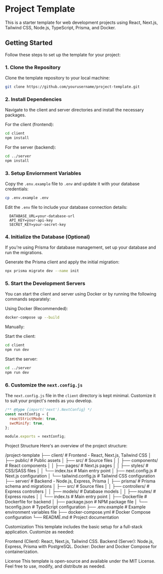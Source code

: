 # Project Template

This is a starter template for web development projects using React, Next.js, Tailwind CSS, Node.js, TypeScript, Prisma, and Docker.

## Getting Started

Follow these steps to set up the template for your project:

### 1. Clone the Repository

Clone the template repository to your local machine:

```bash
git clone https://github.com/yourusername/project-template.git
```

### 2. Install Dependencies

Navigate to the client and server directories and install the necessary packages.

For the client (frontend):

```bash
cd client
npm install
```

For the server (backend):

```bash
cd ../server
npm install
```

### 3. Setup Enviornment Variables

Copy the `.env.example` file to `.env` and update it with your database credentials:

```bash
cp .env.example .env
```

Edit the `.env` file to include your database connection details:

 ```plaintext
   DATABASE_URL=your-database-url
   API_KEY=your-api-key
   SECRET_KEY=your-secret-key
   ```

### 4. Initialize the Database (Optional)

If you're using Prisma for database management, set up your database and run the migrations.

Generate the Prisma client and apply the initial migration:

```bash
npx prisma migrate dev --name init
```

### 5. Start the Development Servers

You can start the client and server using Docker or by running the following commands separately:

Using Docker (Recommended):

```bash
docker-compose up --build
```

Manually:

Start the client:

```bash
cd client
npm run dev
```

Start the server:

```bash
cd ../server
npm run dev
```

### 6. Customize the `next.config.js`

The `next.config.js` file in the `client` directory is kept minimal. Customize it to suit your project's needs as you develop.

```javascript
/** @type {import('next').NextConfig} */
const nextConfig = {
  reactStrictMode: true,
  swcMinify: true,
};

module.exports = nextConfig;
```

Project Structure
Here's an overview of the project structure:

/project-template
├── client/               # Frontend - React, Next.js, Tailwind CSS
│   ├── public/           # Public assets
│   ├── src/              # Source files
│   │   ├── components/   # React components
│   │   ├── pages/        # Next.js pages
│   │   ├── styles/       # CSS/SASS files
│   │   └── index.tsx     # Main entry point
│   ├── next.config.js    # Next.js configuration
│   └── tailwind.config.js # Tailwind CSS configuration
├── server/               # Backend - Node.js, Express, Prisma
│   ├── prisma/           # Prisma schema and migrations
│   ├── src/              # Source files
│   │   ├── controllers/  # Express controllers
│   │   ├── models/       # Database models
│   │   ├── routes/       # Express routes
│   │   └── index.ts      # Main entry point
│   ├── Dockerfile        # Dockerfile for backend
│   ├── package.json      # NPM package file
│   └── tsconfig.json     # TypeScript configuration
├── .env.example          # Example environment variables file
├── docker-compose.yml    # Docker Compose configuration
└── README.md             # Project documentation


Customization
This template includes the basic setup for a full-stack application. Customize as needed:

Frontend (Client): React, Next.js, Tailwind CSS.
Backend (Server): Node.js, Express, Prisma with PostgreSQL.
Docker: Docker and Docker Compose for containerization.

License
This template is open-source and available under the MIT License. Feel free to use, modify, and distribute as needed.

